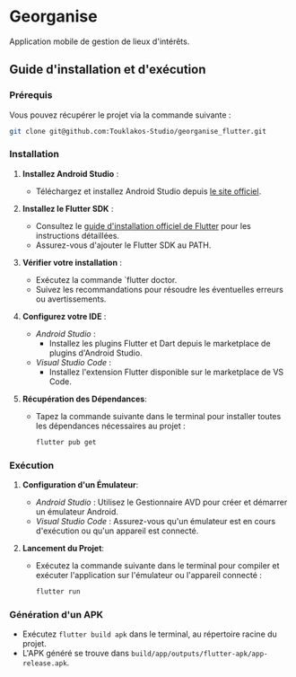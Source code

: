 # Georganise

Application mobile de gestion de lieux d'intérêts.

## Guide d'installation et d'exécution

### Prérequis

Vous pouvez récupérer le projet via la commande suivante :
```bash
git clone git@github.com:Touklakos-Studio/georganise_flutter.git
```

### Installation

1. **Installez Android Studio** : 
    - Téléchargez et installez Android Studio depuis [le site officiel](https://developer.android.com/studio).

1. **Installez le Flutter SDK** :
   - Consultez le [guide d'installation officiel de Flutter](https://flutter.dev/docs/get-started/install) pour les instructions détaillées.
   - Assurez-vous d'ajouter le Flutter SDK au PATH.

2. **Vérifier votre installation** :
    - Exécutez la commande `flutter doctor.
    - Suivez les recommandations pour résoudre les éventuelles erreurs ou avertissements.

2. **Configurez votre IDE** :
   - *Android Studio* :
     - Installez les plugins Flutter et Dart depuis le marketplace de plugins d'Android Studio.
   - *Visual Studio Code* :
     - Installez l'extension Flutter disponible sur le marketplace de VS Code.

4. **Récupération des Dépendances**:
   - Tapez la commande suivante dans le terminal pour installer toutes les dépendances nécessaires au projet :
        ```bash
        flutter pub get
        ```

### Exécution 

1. **Configuration d'un Émulateur**:
   - *Android Studio* : Utilisez le Gestionnaire AVD pour créer et démarrer un émulateur Android.
   - *Visual Studio Code* : Assurez-vous qu'un émulateur est en cours d'exécution ou qu'un appareil est connecté.

2. **Lancement du Projet**:
   - Exécutez la commande suivante dans le terminal pour compiler et exécuter l'application sur l'émulateur ou l'appareil connecté :
        ```bash
        flutter run
        ```

### Génération d'un APK 

- Exécutez `flutter build apk` dans le terminal, au répertoire racine du projet.
- L'APK généré se trouve dans `build/app/outputs/flutter-apk/app-release.apk`.
